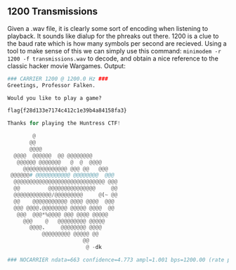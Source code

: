 ## 1200 Transmissions
Given a .wav file, it is clearly some sort of encoding when listening to playback. It sounds like dialup for the phreaks out there. 1200 is a clue to the baud rate which is how many symbols per second are recieved. Using a tool to make sense of this we can simply use this command: `minimodem -r 1200 -f transmissions.wav` to decode, and obtain a nice reference to the classic hacker movie Wargames.
Output:
```python
### CARRIER 1200 @ 1200.0 Hz ###
Greetings, Professor Falken. 

Would you like to play a game? 

flag{f28d133e7174c412c1e39b4a84158fa3}

Thanks for playing the Huntress CTF!

        @
       @@
       @@@@
  @@@@  @@@@@@  @@ @@@@@@@@
   @@@@@@ @@@@@@@   @  @  @@@@
     @@@@@@@@@@@@@@ @@@ @@   @@@
 @@@@@@# @@@@@@@@@@@ @@@@@@@@  @@@
  @@@@@@@@@@@@@@@@@@@@@@@@@@@@@ @@@
  @@         @@@@@@@@@@@@@@@     @@
  @@@@@@@@@@@@/@@@@@@@@@     @(~ @@
  @@    @@@@@@@@@@@ @@@@ @@@@  @@@
  @@@ @@@@.@@@@@@@@ @@@@@ @@@@  @@
   @@@  @@@*%@@@@ @@@ @@@@ @@@@@
     @@@    @   @@@@@@@@@ @@@@@
       @@@@.     @@@@@@@@ @@@@
           @@@@@@@@@ @@@@@ @@
                        @@
                         @ -dk

### NOCARRIER ndata=663 confidence=4.773 ampl=1.001 bps=1200.00 (rate perfect) ###
```
